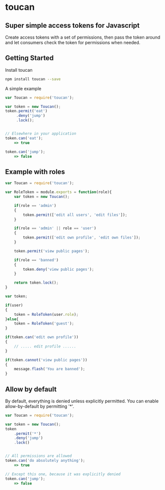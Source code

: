 toucan
======

## Super simple access tokens for Javascript

Create access tokens with a set of permissions, then pass the token around and let consumers check the token for permissions when needed.


Getting Started
---------------

Install toucan
```sh
npm install toucan --save
```

A simple example

```javascript
var Toucan = require('toucan');

var token = new Toucan();
token.permit('eat')
     .deny('jump')
     .lock();


// Elsewhere in your application
token.can('eat');
    => true

token.can('jump');
    => false
```


Example with roles
------------------

```javascript
var Toucan = require('toucan');

var RoleToken = module.exports = function(role){
    var token = new Toucan();

    if(role == 'admin')
    {
        token.permit(['edit all users', 'edit files']);
    }

    if(role == 'admin' || role == 'user')
    {
        token.permit(['edit own profile', 'edit own files']);
    }

    token.permit('view public pages');

    if(role == 'banned')
    {
        token.deny('view public pages');
    }

    return token.lock();
}
```

```javascript
var token;

if(user)
{
    token = RoleToken(user.role);
}else{
    token = RoleToken('guest');
}

if(token.can('edit own profile'))
{
    // ..... edit profile ......
}

if(token.cannot('view public pages'))
{
    message.flash('You are banned');
}
```


Allow by default
----------------
By default, everything is denied unless explicitly permitted. You can enable allow-by-default by permitting '*'.

```javascript
var Toucan = require('toucan');

var token = new Toucan();
token
    .permit('*')
    .deny('jump')
    .lock()


// All permissions are allowed
token.can('do absolutely anything');
    => true

// Except this one, because it was explicitly denied
token.can('jump');
    => false
```
